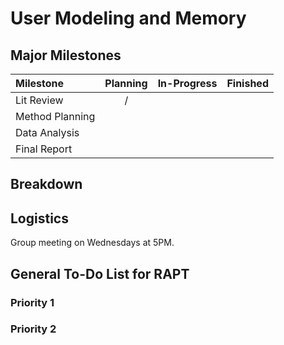 # User Modeling and Memory

## Major Milestones
|Milestone|Planning|In-Progress|Finished|
|:--------|:------:|:---------:|:------:|
|Lit Review                               |/| | | |
|Method Planning                          | | | | |
|Data Analysis                            | | | | |
|Final Report                             | | | | |

## Breakdown

## Logistics
Group meeting on Wednesdays at 5PM.

## General To-Do List for RAPT

### Priority 1

### Priority 2
